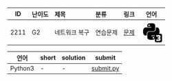 | ID | 난이도 | 제목 | 분류 | 링크 | 언어 |
| -- | ---- | :-- | :-- | --- | --- |
| 2211 | G2 | 네트워크 복구 | 연습문제 | [문제](https://www.acmicpc.net/problem/2211) | [![python3](/assets/python3.svg)](/solutions/%5BG2%5D2211%20네트워크%20복구/submit.py)  |

| 언어 | short | solution | submit |
| --- | ----- | -------- | ------ |
| Python3 | - | - | [submit.py](submit.py) |
